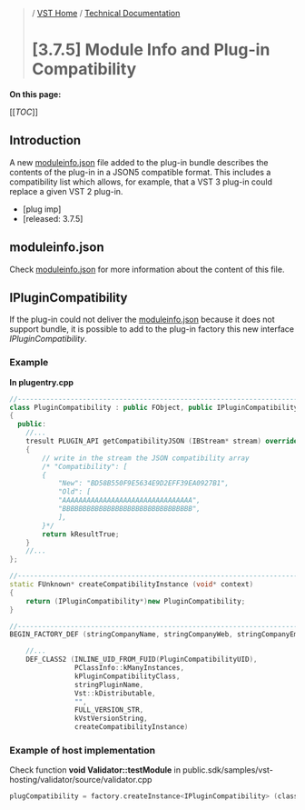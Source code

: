 >/ [VST Home](../../../) / [Technical Documentation](../../Index.md)
>
># [3.7.5] Module Info and Plug-in Compatibility

**On this page:**

[[_TOC_]]

## Introduction

A new [moduleinfo.json](../../../Technical+Documentation/VST+Module+Architecture/ModuleInfo-JSON.md) file added to the plug-in bundle describes the contents of the plug-in in a JSON5 compatible format. This includes a compatibility list which allows, for example, that a VST 3 plug-in could replace a given VST 2 plug-in.

- [plug imp]
- [released: 3.7.5]

## moduleinfo.json

Check [moduleinfo.json](../../../Technical+Documentation/VST+Module+Architecture/ModuleInfo-JSON.md) for more information about the content of this file.

## IPluginCompatibility

If the plug-in could not deliver the [moduleinfo.json](../../../Technical+Documentation/VST+Module+Architecture/ModuleInfo-JSON.md) because it does not support bundle, it is possible to add to the plug-in factory this new interface *IPluginCompatibility*.
### Example

**In plugentry.cpp**

``` c++
//------------------------------------------------------------------------
class PluginCompatibility : public FObject, public IPluginCompatibility
{
  public:  
    //... 
    tresult PLUGIN_API getCompatibilityJSON (IBStream* stream) override
    {
        // write in the stream the JSON compatibility array
        /* "Compatibility": [
        {
            "New": "BD58B550F9E5634E9D2EFF39EA0927B1",
            "Old": [
            "AAAAAAAAAAAAAAAAAAAAAAAAAAAAAAAA",
            "BBBBBBBBBBBBBBBBBBBBBBBBBBBBBBBB",
            ],
	    }*/
	    return kResultTrue;
    }
    //... 
};

//------------------------------------------------------------------------
static FUnknown* createCompatibilityInstance (void* context)
{
	return (IPluginCompatibility*)new PluginCompatibility;
}

//------------------------------------------------------------------------
BEGIN_FACTORY_DEF (stringCompanyName, stringCompanyWeb, stringCompanyEmail)

    //...
    DEF_CLASS2 (INLINE_UID_FROM_FUID(PluginCompatibilityUID),
				PClassInfo::kManyInstances,
				kPluginCompatibilityClass,
				stringPluginName,
				Vst::kDistributable,
				"",
				FULL_VERSION_STR,
				kVstVersionString,
				createCompatibilityInstance)
```

### Example of host implementation

Check function **void Validator::testModule** in public.sdk/samples/vst-hosting/validator/source/validator.cpp

``` c++
plugCompatibility = factory.createInstance<IPluginCompatibility> (classInfo.ID ());
```
